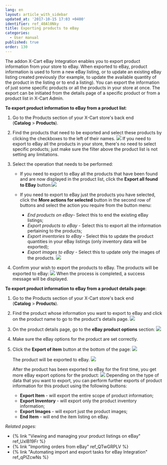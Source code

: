 ```yaml
---
lang: en
layout: article_with_sidebar
updated_at: '2017-10-15 17:03 +0400'
identifier: ref_40Al0Nky
title: Exporting products to eBay
categories:
  - User manual
published: true
order: 130
---
```


The addon X-Cart eBay Integration enables you to export product information from your store to eBay. When exported to eBay, product information is used to form a new eBay listing, or to update an existing eBay listing created previously (for example, to update the available quantity of the product in the listing or to end a listing). You can export the information of just some specific products or all the products in your store at once. The export can be initiated from the details page of a specific product or from a product list in X-Cart Admin.

**To export product information to eBay from a product list**:

1.  Go to the Products section of your X-Cart store's back end (**Catalog** > **Products**).
2.  Find the products that need to be exported and select these products by clicking the checkboxes to the left of their names.
    ![]({{site.baseurl}}/attachments/9306473/9439178.png)
    If you need to export to eBay all the products in your store, there's no need to select specific products; just make sure the filter above the product list is not setting any limitations.

3.  Select the operation that needs to be performed:
    *   If you need to export to eBay all the products that have been found and are now displayed in the product list, click the **Export all found to EBay** button:![]({{site.baseurl}}/attachments/9306473/9439182.png)
    *   If you need to export to eBay just the products you have selected, click the **More actions for selected** button in the second row of buttons and select the action you require from the button menu:

        *   _End products on eBay_- Select this to end the existing eBay listings;
        *   _Export products to eBay_ - Select this to export all the information pertaining to the products;
        *   _Export inventories to eBay_ - Select this to update the product quantities in your eBay listings (only inventory data will be exported);
        *   _Export images to eBay_ - Select this to update only the images of the products.
            ![]({{site.baseurl}}/attachments/9306473/9439179.png)
4.  Confirm your wish to export the products to eBay. The products will be exported to eBay:
    ![]({{site.baseurl}}/attachments/9306473/9439183.png)
    When the process is completed, a success message will be displayed.

**To export product information to eBay from a product details page**:

1.  Go to the Products section of your X-Cart store's back end (**Catalog** > **Products**).
2.  Find the product whose information you want to export to eBay and click on the product name to go to the product's details page.
    ![]({{site.baseurl}}/attachments/9306473/9439184.png)
3.  On the product details page, go to the **eBay product options** section:
    ![]({{site.baseurl}}/attachments/9306473/9439185.png)

4.  Make sure the eBay options for the product are set correctly. 
5.  Click the **Export of item** button at the bottom of the page:
    ![]({{site.baseurl}}/attachments/9306473/9439186.png)

    The product will be exported to eBay.
    ![]({{site.baseurl}}/attachments/9306473/9439187.png)

    After the product has been exported to eBay for the first time, you get more eBay export options for the product:
    ![]({{site.baseurl}}/attachments/9306473/9439189.png)
    Depending on the type of data that you want to export, you can perform further exports of product information for this product using the following buttons:
    *   **Export Item** - will export the entire scope of product information;
    *   **Export Inventory** - will export only the product inventory information;
    *   **Export Images** - will export just the product images;
    *   **End Item** - will end the item listing on eBay.

_Related pages:_

*   {% link "Viewing and managing your product listings on eBay" ref_UxlB19Fr %}
*   {% link "Importing orders from eBay" ref_QTwGRPLV %}
*   {% link "Automating import and export tasks for eBay Integration" ref_qPIZcwNs %}


